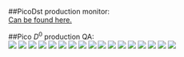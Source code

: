 ##PicoDst production monitor:  
[Can be found here.](http://portal.nersc.gov/project/star/mustafa/picoProductionMonitor/)  

##Pico $D^{0}$ production QA:  
![](h1AverageGRefMultInRun.png)
![](h1AverageHftTracksInRun.png)
![](h1AverageKaonsInRun.png)
![](h1AveragePionsInRun.png)
![](h1AverageD0CandidatesInRun.png)
![](h2NKaonsVsNPions.png)
![](h2KaonDcaVsPt.png)
![](h2PionDcaVsPt.png)
![](h2CosThetaVsPt.png)
![](h2DcaDaughtersVsPt.png)
![](h2InvariantMassVsPt.png)
![](mh2InvariantMassVsPt_pt0.png)
![](mh2InvariantMassVsPt_pt1.png)
![](mh2InvariantMassVsPt_pt2.png)
![](mh2InvariantMassVsPt_pt3.png)
![](mh2InvariantMassVsPt_pt4.png)
![](mh2InvariantMassVsPt_pt5.png)
